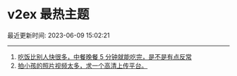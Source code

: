 # v2ex 最热主题

最近更新时间: 2023-06-09 15:02:21

--- 
1. [吃饭比别人快很多，中餐晚餐 5 分钟就能吃完，是不是有点反常](https://www.v2ex.com/t/947169) 
2. [拍小孩的照片视频太多，求一个高清上传平台。](https://www.v2ex.com/t/947187) 

